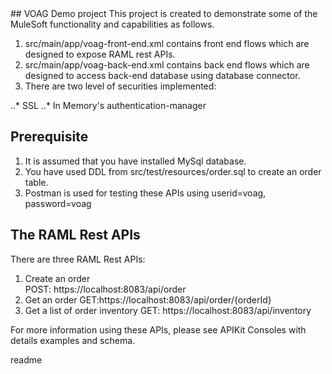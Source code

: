 <snippet>
<content>
## VOAG Demo project
This project is created to demonstrate some of the MuleSoft functionality and capabilities as follows.

1. src/main/app/voag-front-end.xml contains front end flows which are designed to expose RAML rest APIs.
2. src/main/app/voag-back-end.xml contains back end flows which are designed to access back-end database using database connector.
3. There are two level of securities implemented:
 
..* SSL
..* In Memory's authentication-manager  
   
 
## Prerequisite
1. It is assumed that you have installed MySql database.
2. You have used DDL from src/test/resources/order.sql to create an order table. 
3. Postman is used for testing these APIs using 
   userid=voag,
   password=voag
  

## The RAML Rest APIs  
There are three RAML Rest APIs:

1. Create an order   
   POST: https://localhost:8083/api/order
2. Get an order
   GET:https://localhost:8083/api/order/{orderId}
3. Get a list of order inventory
   GET: https://localhost:8083/api/inventory

For more information using these APIs, please see APIKit Consoles with details examples and schema.            

</content>
<tabTrigger>readme</tabTrigger>
</snippet> 